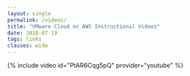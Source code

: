 ```yaml
---
layout: single
permalink: /videos/
title: "VMware Cloud on AWS Instructional Videos"
date: 2018-07-19
tags: links
classes: wide
---
```

{% include video id="PtAR6Cqg5pQ" provider="youtube" %}